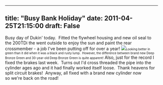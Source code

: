 
---
title: "Busy Bank Holiday"
date: 2011-04-25T21:15:00
draft: False
---

Busy day of Dukin' today.  Fitted the flywheel housing and new oil seal to the 200TDi the went outside to enjoy the sun and paint the rear crossmember - a job I've been putting off for over a year!﻿
[<img src="http://4.bp.blogspot.com/-VTXmx7gakj0/TbXgBgeq3HI/AAAAAAAACRw/CgTKd0ZYFmU/s320/IMG_0261.JPG"/>](http://4.bp.blogspot.com/-VTXmx7gakj0/TbXgBgeq3HI/AAAAAAAACRw/CgTKd0ZYFmU/s1600/IMG_0261.JPG)<span style="font-size: x-small;">﻿Looking better in green than it did when it was a black and rusty lump.  However, the difference between brand new Deep Bronze Green and 30-year-old Deep Bronze Green is quite apparent!</span>
Also, just for the record I fixed the brakes last week.  Turns out I'd cross threaded the pipe into the cylinder ages ago and it had finally worked itself loose.  Thank heavens for split circuit brakes!  Anyway, all fixed with a brand new cylinder now so we're back on the road!